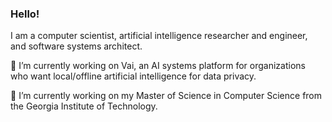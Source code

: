 ### Hello!

I am a computer scientist, artificial intelligence researcher and engineer, and software systems architect.

🔭 I’m currently working on Vai, an AI systems platform for organizations who want local/offline artificial intelligence for data privacy.

🌱 I’m currently working on my Master of Science in Computer Science from the Georgia Institute of Technology.

<!--
**kittrellbj/kittrellbj** is a ✨ _special_ ✨ repository because its `README.md` (this file) appears on your GitHub profile.

Here are some ideas to get you started:

- 🔭 I’m currently working on ...
- 🌱 I’m currently learning ...
- 👯 I’m looking to collaborate on ...
- 🤔 I’m looking for help with ...
- 💬 Ask me about ...
- 📫 How to reach me: ...
- ⚡ Fun fact: ...
-->
